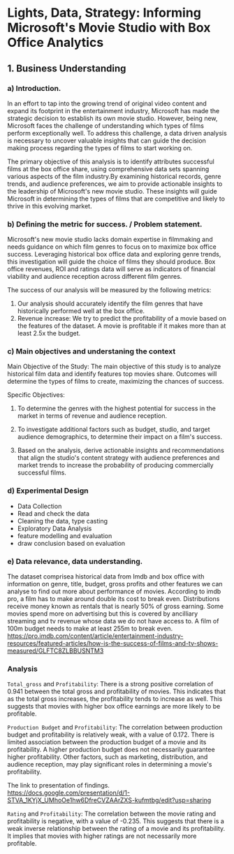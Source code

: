 # Lights, Data, Strategy: Informing Microsoft's Movie Studio with Box Office Analytics

## 1. Business Understanding
### a) Introduction.

In an effort to tap into the growing trend of original video content and expand its footprint in the entertainment industry, Microsoft has made the strategic decision to establish its own movie studio. However, being new, Microsoft faces the challenge of understanding which types of films perform exceptionally well. To address this challenge, a data driven analysis is necessary to uncover valuable insights that can guide the decision making process regarding the types of films to start working on. 

The primary objective of this analysis is to identify attributes successful films at the box office share, using comprehensive data sets spanning various aspects of the film industry.By examining historical records, genre trends, and audience preferences, we aim to provide actionable insights to the leadership of Microsoft's new movie studio. 
These insights will guide Microsoft in determining the types of films that are competitive and likely to thrive in this evolving market. 

### b) Defining the metric for success. / Problem statement. 

Microsoft's new movie studio lacks domain expertise in filmmaking and needs guidance on which film genres to focus on to maximize box office success. Leveraging historical box office data and exploring genre trends, this investigation will guide the choice of films they should produce. Box office revenues, ROI and ratings data will serve as indicators of financial viability and audience reception across different film genres.

The success of our analysis will be measured by the following metrics:

1. Our analysis should accurately identify the film genres that have historically performed well at the box office.
2. Revenue increase: We try to predict the profitability of a movie based on the features of the dataset. A movie is profitable if it makes more than at least 2.5x the budget.

### c) Main objectives and understaning the context 
Main Objective of the Study:
The main objective of this study is to analyze historical film data and identify features top movies share. Outcomes will determine the types of films to create, maximizing the chances of success.

Specific Objectives:
1. To determine the genres with the highest potential for success in the market in terms of revenue and audience reception.

2. To investigate additional factors such as budget, studio, and target audience demographics, to determine their impact on a film's success. 

3. Based on the analysis, derive actionable insights and recommendations that align the studio's content strategy with audience preferences and market trends to increase the probability of producing commercially successful films.

### d) Experimental Design
- Data Collection
- Read and check the data
- Cleaning the data, type casting
- Exploratory Data Analysis
- feature modelling and evaluation
- draw conclusion based on evaluation

### e) Data relevance, data understanding. 
The dataset comprisea historical data from Imdb and box office with information on genre, title, budget, gross profits and other features we can analyse to find out more about performance of movies. 
According to imdb pro, a film has to make around double its cost to break even. Distributions receive money known as rentals that is nearly 50% of gross earning. Some movies spend more on advertising but this is covered by ancilliary streaming and tv revenue whose data we do not have access to. A film of 100m budget needs to make at least 255m to break even. https://pro.imdb.com/content/article/entertainment-industry-resources/featured-articles/how-is-the-success-of-films-and-tv-shows-measured/GLFTC8ZLBBUSNTM3

### Analysis 
`Total_gross` and `Profitability`: There is a strong positive correlation of 0.941 between the total gross and profitability of movies. This indicates that as the total gross increases, the profitability tends to increase as well. This suggests that movies with higher box office earnings are more likely to be profitable.

`Production Budget` and `Profitability`: The correlation between production budget and profitability is relatively weak, with a value of 0.172. There is limited association between the production budget of a movie and its profitability. A higher production budget does not necessarily guarantee higher profitability. Other factors, such as marketing, distribution, and audience reception, may play significant roles in determining a movie's profitability.

The link to presentation of findings. https://docs.google.com/presentation/d/1-STVA_1KYjX_UMhoOe1hw6DfreCVZAArZXS-kufmtbg/edit?usp=sharing

`Rating` and `Profitability`: The correlation between the movie rating and profitability is negative, with a value of -0.235. This suggests that there is a weak inverse relationship between the rating of a movie and its profitability. It implies that movies with higher ratings are not necessarily more profitable. 
